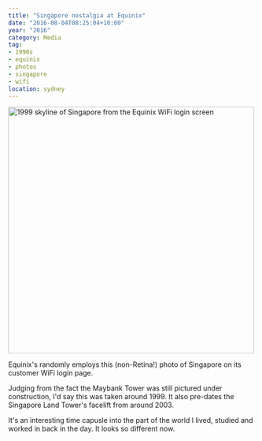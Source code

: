 ```yaml
---
title: "Singapore nostalgia at Equinix"
date: "2016-08-04T08:25:04+10:00"
year: "2016"
category: Media
tag:
- 1990s
- equinix
- photos
- singapore
- wifi
location: sydney
---
```

<p><img src="https://rubenerd.com/files/2016/captiveportal-loginhero.jpg" alt="1999 skyline of Singapore from the Equinix WiFi login screen" style="width:500px" /></p>

Equinix's randomly employs this (non-Retina!) photo of Singapore on its customer WiFi login page.

Judging from the fact the Maybank Tower was still pictured under construction, I'd say this was taken around 1999. It also pre-dates the Singapore Land Tower's facelift from around 2003.

It's an interesting time capusle into the part of the world I lived, studied and worked in back in the day. It looks so different now.

